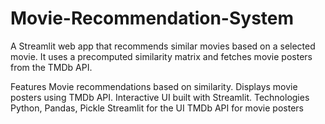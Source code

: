# Movie-Recommendation-System
A Streamlit web app that recommends similar movies based on a selected movie. It uses a precomputed similarity matrix and fetches movie posters from the TMDb API.

Features
Movie recommendations based on similarity.
Displays movie posters using TMDb API.
Interactive UI built with Streamlit.
Technologies
Python, Pandas, Pickle
Streamlit for the UI
TMDb API for movie posters
